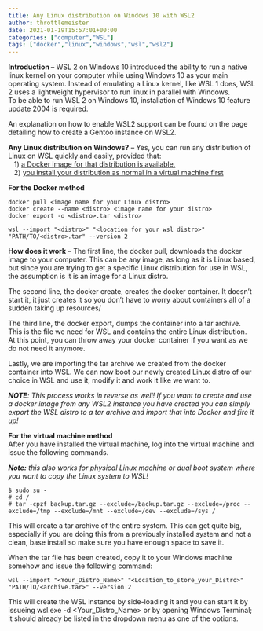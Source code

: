 ```yaml
---
title: Any Linux distribution on Windows 10 with WSL2
author: throttlemeister
date: 2021-01-19T15:57:01+00:00
categories: ["computer","WSL"]
tags: ["docker","linux","windows","wsl","wsl2"]
---
```

**Introduction&nbsp;**&#8211; WSL 2 on Windows 10 introduced the ability to run a native linux kernel on your computer while using Windows 10 as your main operating system. Instead of emulating a Linux kernel, like WSL 1 does, WSL 2 uses a lightweight hypervisor to run linux in parallel with Windows.  
To be able to run WSL 2 on Windows 10, installation of Windows 10 feature update 2004 is required.  
  
An explanation on how to enable WSL2 support can be found on the page detailing how to create a Gentoo instance on WSL2.  
  
**Any Linux distribution on Windows?**&nbsp;&#8211; Yes, you can run any distribution of Linux on WSL quickly and easily, provided that:&nbsp;&nbsp;&nbsp;&nbsp;  
&nbsp; &nbsp;1)&nbsp;[a Docker image for that distribution is available.][1]  
&nbsp; &nbsp;2)&nbsp;[you install your distribution as normal in a virtual machine first][2]

**For the Docker method**

<pre class="wp-block-code"><code>docker pull &lt;image name for your Linux distro&gt;
docker create --name &lt;distro&gt; &lt;image name for your distro&gt;
docker export -o &lt;distro&gt;.tar &lt;distro&gt;

wsl --import "&lt;distro&gt;" "&lt;location for your wsl distro&gt;" "PATH/TO/&lt;distro&gt;.tar" --version 2</code></pre>

**How does it work**&nbsp;&#8211; The first line, the docker pull, downloads the docker image to your computer. This can be any image, as long as it is Linux based, but since you are trying to get a specific Linux distribution for use in WSL, the assumption is it is an image for a Linux distro.

The second line, the docker create, creates the docker container. It doesn&#8217;t start it, it just creates it so you don&#8217;t have to worry about containers all of a sudden taking up resources/

The third line, the docker export, dumps the container into a tar archive. This is the file we need for WSL and contains the entire Linux distribution. At this point, you can throw away your docker container if you want as we do not need it anymore.

Lastly, we are importing the tar archive we created from the docker container into WSL. We can now boot our newly created Linux distro of our choice in WSL and use it, modify it and work it like we want to.

_**NOTE**: This process works in reverse as well! If you want to create and use a docker image from any WSL2 instance you have created you can simply export the WSL distro to a tar archive and import that into Docker and fire it up!_

**For the virtual machine method**  
After you have installed the virtual machine, log into the virtual machine and issue the following commands.

_**Note:**&nbsp;this also works for physical Linux machine or dual boot system where you want to copy the Linux system to WSL!_

<pre class="wp-block-code"><code>$ sudo su -
# cd /
# tar -cpzf backup.tar.gz --exclude=/backup.tar.gz --exclude=/proc --exclude=/tmp --exclude=/mnt --exclude=/dev --exclude=/sys /</code></pre>

This will create a tar archive of the entire system. This can get quite big, especially if you are doing this from a previously installed system and not a clean, base install so make sure you have enough space to save it.

When the tar file has been created, copy it to your Windows machine somehow and issue the following command:

<pre class="wp-block-code"><code>wsl --import "&lt;Your_Distro_Name&gt;" "&lt;Location_to_store_your_Distro&gt;" "PATH/TO/&lt;archive.tar&gt;" --version 2</code></pre>

This will create the WSL instance by side-loading it and you can start it by issueing wsl.exe -d <Your\_Distro\_Name> or by opening Windows Terminal; it should already be listed in the dropdown menu as one of the options.

 [1]: https://www.sport-touring.eu/linuxwsl.html#content10-1r
 [2]: https://www.sport-touring.eu/linuxwsl.html#content10-2h
